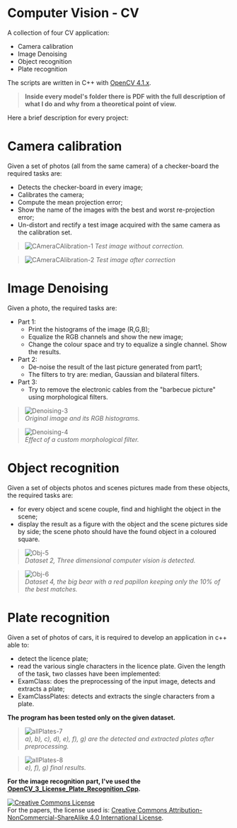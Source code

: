 # Computer Vision - CV
A collection of four CV application: 
- Camera calibration
- Image Denoising
- Object recognition
- Plate recognition

The scripts are written in C++ with [OpenCV 4.1.x](https://opencv.org/). 

> **Inside every model's folder there is PDF with the full description of what I do and why from a theoretical point of view.**

Here a brief description for every project:

# Camera calibration
Given a set of photos (all from the same camera) of a checker-board the required tasks are:
- Detects the checker-board in every image;
- Calibrates the camera;
- Compute the mean projection error;
- Show the name of the images with the best and worst re-projection error;
- Un-distort and rectify a test image acquired with the same camera as the calibration set.



>![CAmeraCAlibration-1](img/CAmeraCAlibration1.png)
>*Test image without correction.*

>![CAmeraCAlibration-2](img/CAmeraCAlibration2.png)
>*Test image after correction*

# Image Denoising
Given a photo, the required tasks are:
* Part 1:
  * Print the histograms of the image (R,G,B);
  * Equalize the RGB channels and show the new image;
  * Change the colour space and try to equalize a single channel. Show the results.
* Part 2:
  * De-noise the result of the last picture generated from part1;
  * The filters to try are: median, Gaussian and bilateral filters.
* Part 3:
  * Try to remove the electronic cables from the "barbecue picture" using morphological filters.

>![Denoising-3](img/Denoising3.png)<br />
>*Original image and its RGB histograms.*

>![Denoising-4](img/Denoising4.png)<br />
>*Effect of a custom morphological filter.*

# Object recognition
Given a set of objects photos and scenes pictures made from these objects, the required tasks are:
- for every object and scene couple, find and highlight the object in the scene;
- display the result as a figure with the object and the scene pictures side by side; the scene photo
should have the found object in a coloured square.

>![Obj-5](img/object5.png)<br />
>*Dataset 2, Three dimensional computer vision is detected.*

>![Obj-6](img/object6.png)<br />
>*Dataset 4, the big bear with a red papillon keeping only the 10% of the best matches.*

# Plate recognition
Given a set of photos of cars, it is required to develop an application in c++ able to:
- detect the licence plate;
- read the various single characters in the licence plate.
Given the length of the task, two classes have been implemented:
- ExamClass: does the preprocessing of the input image, detects and extracts a plate;
- ExamClassPlates: detects and extracts the single characters from a plate.

**The program has been tested only on the given dataset.**

>![allPlates-7](img/allPlates7.png)<br />
>*a), b), c), d), e), f), g) are the detected and extracted plates after preprocessing.*

>![allPlates-8](img/allplates8.png)<br />
>*e), f), g) final results.*

**For the image recognition part, I've used the [OpenCV_3_License_Plate_Recognition_Cpp](https://github.com/MicrocontrollersAndMore/OpenCV_3_License_Plate_Recognition_Cpp).**


<a rel="license" href="http://creativecommons.org/licenses/by-nc-sa/4.0/"><img alt="Creative Commons License" style="border-width:0" src="https://i.creativecommons.org/l/by-nc-sa/4.0/88x31.png" /></a><br />For the papers, the license used is: <a rel="license" href="http://creativecommons.org/licenses/by-nc-sa/4.0/">Creative Commons Attribution-NonCommercial-ShareAlike 4.0 International License</a>.
